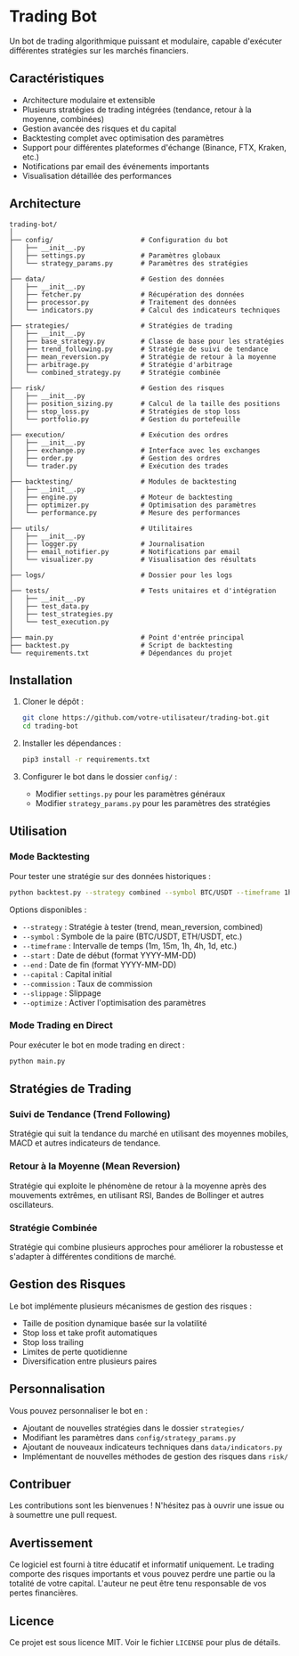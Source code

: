 # Trading Bot

Un bot de trading algorithmique puissant et modulaire, capable d'exécuter différentes stratégies sur les marchés financiers.

## Caractéristiques

- Architecture modulaire et extensible
- Plusieurs stratégies de trading intégrées (tendance, retour à la moyenne, combinées)
- Gestion avancée des risques et du capital
- Backtesting complet avec optimisation des paramètres
- Support pour différentes plateformes d'échange (Binance, FTX, Kraken, etc.)
- Notifications par email des événements importants
- Visualisation détaillée des performances

## Architecture

```
trading-bot/
│
├── config/                      # Configuration du bot
│   ├── __init__.py
│   ├── settings.py              # Paramètres globaux
│   └── strategy_params.py       # Paramètres des stratégies
│
├── data/                        # Gestion des données
│   ├── __init__.py
│   ├── fetcher.py               # Récupération des données
│   ├── processor.py             # Traitement des données
│   └── indicators.py            # Calcul des indicateurs techniques
│
├── strategies/                  # Stratégies de trading
│   ├── __init__.py
│   ├── base_strategy.py         # Classe de base pour les stratégies
│   ├── trend_following.py       # Stratégie de suivi de tendance
│   ├── mean_reversion.py        # Stratégie de retour à la moyenne
│   ├── arbitrage.py             # Stratégie d'arbitrage
│   └── combined_strategy.py     # Stratégie combinée
│
├── risk/                        # Gestion des risques
│   ├── __init__.py
│   ├── position_sizing.py       # Calcul de la taille des positions
│   ├── stop_loss.py             # Stratégies de stop loss
│   └── portfolio.py             # Gestion du portefeuille
│
├── execution/                   # Exécution des ordres
│   ├── __init__.py
│   ├── exchange.py              # Interface avec les exchanges
│   ├── order.py                 # Gestion des ordres
│   └── trader.py                # Exécution des trades
│
├── backtesting/                 # Modules de backtesting
│   ├── __init__.py
│   ├── engine.py                # Moteur de backtesting
│   ├── optimizer.py             # Optimisation des paramètres
│   └── performance.py           # Mesure des performances
│
├── utils/                       # Utilitaires
│   ├── __init__.py
│   ├── logger.py                # Journalisation
│   ├── email_notifier.py        # Notifications par email
│   └── visualizer.py            # Visualisation des résultats
│
├── logs/                        # Dossier pour les logs
│
├── tests/                       # Tests unitaires et d'intégration
│   ├── __init__.py
│   ├── test_data.py
│   ├── test_strategies.py
│   └── test_execution.py
│
├── main.py                      # Point d'entrée principal
├── backtest.py                  # Script de backtesting
└── requirements.txt             # Dépendances du projet
```

## Installation

1. Cloner le dépôt :

   ```bash
   git clone https://github.com/votre-utilisateur/trading-bot.git
   cd trading-bot
   ```

2. Installer les dépendances :

   ```bash
   pip3 install -r requirements.txt
   ```

3. Configurer le bot dans le dossier `config/` :
   - Modifier `settings.py` pour les paramètres généraux
   - Modifier `strategy_params.py` pour les paramètres des stratégies

## Utilisation

### Mode Backtesting

Pour tester une stratégie sur des données historiques :

```bash
python backtest.py --strategy combined --symbol BTC/USDT --timeframe 1h --start 2020-01-01 --end 2021-01-01
```

Options disponibles :

- `--strategy` : Stratégie à tester (trend, mean_reversion, combined)
- `--symbol` : Symbole de la paire (BTC/USDT, ETH/USDT, etc.)
- `--timeframe` : Intervalle de temps (1m, 15m, 1h, 4h, 1d, etc.)
- `--start` : Date de début (format YYYY-MM-DD)
- `--end` : Date de fin (format YYYY-MM-DD)
- `--capital` : Capital initial
- `--commission` : Taux de commission
- `--slippage` : Slippage
- `--optimize` : Activer l'optimisation des paramètres

### Mode Trading en Direct

Pour exécuter le bot en mode trading en direct :

```bash
python main.py
```

## Stratégies de Trading

### Suivi de Tendance (Trend Following)

Stratégie qui suit la tendance du marché en utilisant des moyennes mobiles, MACD et autres indicateurs de tendance.

### Retour à la Moyenne (Mean Reversion)

Stratégie qui exploite le phénomène de retour à la moyenne après des mouvements extrêmes, en utilisant RSI, Bandes de Bollinger et autres oscillateurs.

### Stratégie Combinée

Stratégie qui combine plusieurs approches pour améliorer la robustesse et s'adapter à différentes conditions de marché.

## Gestion des Risques

Le bot implémente plusieurs mécanismes de gestion des risques :

- Taille de position dynamique basée sur la volatilité
- Stop loss et take profit automatiques
- Stop loss trailing
- Limites de perte quotidienne
- Diversification entre plusieurs paires

## Personnalisation

Vous pouvez personnaliser le bot en :

- Ajoutant de nouvelles stratégies dans le dossier `strategies/`
- Modifiant les paramètres dans `config/strategy_params.py`
- Ajoutant de nouveaux indicateurs techniques dans `data/indicators.py`
- Implémentant de nouvelles méthodes de gestion des risques dans `risk/`

## Contribuer

Les contributions sont les bienvenues ! N'hésitez pas à ouvrir une issue ou à soumettre une pull request.

## Avertissement

Ce logiciel est fourni à titre éducatif et informatif uniquement. Le trading comporte des risques importants et vous pouvez perdre une partie ou la totalité de votre capital. L'auteur ne peut être tenu responsable de vos pertes financières.

## Licence

Ce projet est sous licence MIT. Voir le fichier `LICENSE` pour plus de détails.
